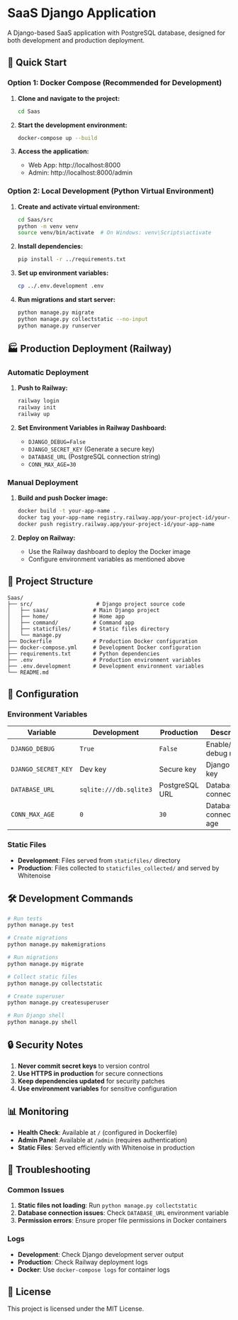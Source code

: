 # SaaS Django Application

A Django-based SaaS application with PostgreSQL database, designed for both development and production deployment.

## 🚀 Quick Start

### Option 1: Docker Compose (Recommended for Development)

1. **Clone and navigate to the project:**
   ```bash
   cd Saas
   ```

2. **Start the development environment:**
   ```bash
   docker-compose up --build
   ```

3. **Access the application:**
   - Web App: http://localhost:8000
   - Admin: http://localhost:8000/admin

### Option 2: Local Development (Python Virtual Environment)

1. **Create and activate virtual environment:**
   ```bash
   cd Saas/src
   python -m venv venv
   source venv/bin/activate  # On Windows: venv\Scripts\activate
   ```

2. **Install dependencies:**
   ```bash
   pip install -r ../requirements.txt
   ```

3. **Set up environment variables:**
   ```bash
   cp ../.env.development .env
   ```

4. **Run migrations and start server:**
   ```bash
   python manage.py migrate
   python manage.py collectstatic --no-input
   python manage.py runserver
   ```

## 🏭 Production Deployment (Railway)

### Automatic Deployment

1. **Push to Railway:**
   ```bash
   railway login
   railway init
   railway up
   ```

2. **Set Environment Variables in Railway Dashboard:**
   - `DJANGO_DEBUG=False`
   - `DJANGO_SECRET_KEY` (Generate a secure key)
   - `DATABASE_URL` (PostgreSQL connection string)
   - `CONN_MAX_AGE=30`

### Manual Deployment

1. **Build and push Docker image:**
   ```bash
   docker build -t your-app-name .
   docker tag your-app-name registry.railway.app/your-project-id/your-app-name
   docker push registry.railway.app/your-project-id/your-app-name
   ```

2. **Deploy on Railway:**
   - Use the Railway dashboard to deploy the Docker image
   - Configure environment variables as mentioned above

## 📁 Project Structure

```
Saas/
├── src/                    # Django project source code
│   ├── saas/              # Main Django project
│   ├── home/              # Home app
│   ├── command/           # Command app
│   ├── staticfiles/       # Static files directory
│   └── manage.py
├── Dockerfile             # Production Docker configuration
├── docker-compose.yml     # Development Docker configuration
├── requirements.txt       # Python dependencies
├── .env                   # Production environment variables
├── .env.development       # Development environment variables
└── README.md
```

## 🔧 Configuration

### Environment Variables

| Variable | Development | Production | Description |
|----------|-------------|------------|-------------|
| `DJANGO_DEBUG` | `True` | `False` | Enable/disable debug mode |
| `DJANGO_SECRET_KEY` | Dev key | Secure key | Django secret key |
| `DATABASE_URL` | `sqlite:///db.sqlite3` | PostgreSQL URL | Database connection |
| `CONN_MAX_AGE` | `0` | `30` | Database connection age |

### Static Files

- **Development**: Files served from `staticfiles/` directory
- **Production**: Files collected to `staticfiles_collected/` and served by Whitenoise

## 🛠 Development Commands

```bash
# Run tests
python manage.py test

# Create migrations
python manage.py makemigrations

# Run migrations
python manage.py migrate

# Collect static files
python manage.py collectstatic

# Create superuser
python manage.py createsuperuser

# Run Django shell
python manage.py shell
```

## 🔒 Security Notes

1. **Never commit secret keys** to version control
2. **Use HTTPS in production** for secure connections
3. **Keep dependencies updated** for security patches
4. **Use environment variables** for sensitive configuration

## 📊 Monitoring

- **Health Check**: Available at `/` (configured in Dockerfile)
- **Admin Panel**: Available at `/admin` (requires authentication)
- **Static Files**: Served efficiently with Whitenoise in production

## 🐛 Troubleshooting

### Common Issues

1. **Static files not loading**: Run `python manage.py collectstatic`
2. **Database connection issues**: Check `DATABASE_URL` environment variable
3. **Permission errors**: Ensure proper file permissions in Docker containers

### Logs

- **Development**: Check Django development server output
- **Production**: Check Railway deployment logs
- **Docker**: Use `docker-compose logs` for container logs

## 📝 License

This project is licensed under the MIT License.